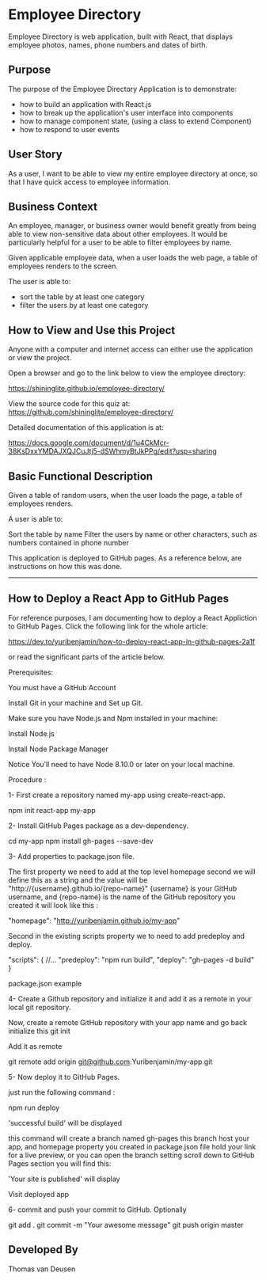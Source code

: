 # Employee Directory
Employee Directory is web application, built with React, that displays employee photos, names, phone numbers and dates of birth.

## Purpose
The purpose of the Employee Directory Application is to demonstrate:

- how to build an application with React.js
- how to break up the application's user interface into components
- how to manage component state, (using a class to extend Component)
- how to respond to user events

## User Story
As a user, I want to be able to view my entire employee directory at once, so that I have quick access to employee information.

## Business Context
An employee, manager, or business owner would benefit greatly from being able to view non-sensitive data about other employees. It would be particularly helpful for a user to be able to filter employees by name.

Given applicable employee data, when a user loads the web page, a table of employees renders to the screen.

The user is able to:
  - sort the table by at least one category
  - filter the users by at least one category

## How to View and Use this Project
Anyone with a computer and internet access can either use the application or view the project. 

Open a browser and go to the link below to view the employee directory:

https://shininglite.github.io/employee-directory/
  
View the source code for this quiz at:
https://github.com/shininglite/employee-directory/

Detailed documentation of this application is at:

https://docs.google.com/document/d/1u4CkMcr-38KsDxxYMDAJXQJCuJtj5-dSWhmyBtJkPPg/edit?usp=sharing

## Basic Functional Description
Given a table of random users, when the user loads the page, a table of employees renders. 

A user is able to:

Sort the table by name
Filter the users by name or other characters, such as numbers contained in phone number

This application is deployed to GitHub pages. As a reference below, are instructions on how this was done.

--------------------------------------------
## How to Deploy a React App to GitHub Pages

For reference purposes, I am documenting how to deploy a React Appliction to GitHub Pages. Click the following link for the whole article:

https://dev.to/yuribenjamin/how-to-deploy-react-app-in-github-pages-2a1f

or read the significant parts of the article below.

Prerequisites:

You must have a GitHub Account

Install Git in your machine and Set up Git.

Make sure you have Node.js and Npm installed in your machine:

Install Node.js

Install Node Package Manager

Notice You’ll need to have Node 8.10.0 or later on your local machine.

Procedure :

1- First create a repository named my-app using create-react-app.

npm init react-app my-app

2- Install GitHub Pages package as a dev-dependency.

cd my-app
npm install gh-pages --save-dev

3- Add properties to package.json file.

The first property we need to add at the top level homepage second we will define this as a string and the value will be "http://{username}.github.io/{repo-name}" {username} is your GitHub username, and {repo-name} is the name of the GitHub repository you created it will look like this :

"homepage": "http://yuribenjamin.github.io/my-app"

Second in the existing scripts property we to need to add predeploy and deploy.


"scripts": {
//...
"predeploy": "npm run build",
"deploy": "gh-pages -d build"
}

package.json example


4- Create a Github repository and initialize it and add it as a remote in your local git repository.

Now, create a remote GitHub repository with your app name and go back initialize this
git init

Add it as remote

git remote add origin git@github.com:Yuribenjamin/my-app.git

5- Now deploy it to GitHub Pages.

just run the following command :

npm run deploy

'successful build' will be displayed

this command will create a branch named gh-pages this branch host your app, and homepage property you created in package.json file hold your link for a live preview, or you can open the branch setting scroll down to GitHub Pages section you will find this:

'Your site is published' will display

Visit deployed app

6- commit and push your commit to GitHub. Optionally

git add .
git commit -m "Your awesome message"
git push origin master

## Developed By

Thomas van Deusen